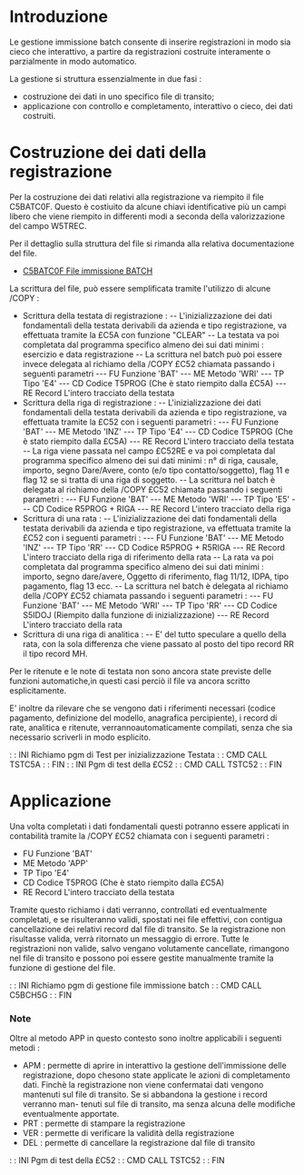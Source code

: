 # Introduzione

Le gestione immissione batch consente di inserire registrazioni in modo sia cieco che  interattivo, a partire da registrazioni costruite interamente o parzialmente in modo automatico.

La gestione si struttura essenzialmente in due fasi : 
- costruzione dei dati in uno specifico file di transito;
- applicazione con controllo e completamento, interattivo o cieco, dei dati costruiti.

# Costruzione dei dati della registrazione

Per la costruzione dei dati relativi alla registrazione va riempito il file C5BATC0F. Questo è costiuito da alcune chiavi identificative più un campi libero che viene riempito in differenti modi a seconda della valorizzazione del campo W5TREC.

Per il dettaglio sulla struttura del file si rimanda alla relativa documentazione del file.
- [C5BATC0F File immissione BATCH](Sorgenti/OJ/FILE/F_C5BATC0F)

La scrittura del file, può essere semplificata tramite l'utilizzo di alcune /COPY : 

- Scrittura della testata di registrazione : 
-- L'inizializzazione dei dati fondamentali della testata derivabili da azienda e tipo registrazione, va effettuata tramite la £C5A con funzione "CLEAR"
-- La testata va poi completata dal programma specifico almeno dei sui dati minimi :  esercizio e data registrazione
-- La scrittura nel batch può poi essere invece delegata al richiamo della /COPY £C52 chiamata passando i seguenti parametri
--- FU Funzione 'BAT'
--- ME Metodo   'WRI'
--- TP Tipo     'E4'
--- CD Codice   T5PROG (Che è stato riempito dalla £C5A)
--- RE Record   L'intero tracciato della testata
- Scrittura della riga di registrazione : 
-- L'inizializzazione dei dati fondamentali della testata derivabili da azienda e tipo registrazione, va effettuata tramite la £C52 con i seguenti parametri : 
--- FU Funzione 'BAT'
--- ME Metodo   'INZ'
--- TP Tipo     'E4'
--- CD Codice   T5PROG (Che è stato riempito dalla £C5A)
--- RE Record   L'intero tracciato della testata
-- La riga viene passata nel campo £C52RE e va poi completata dal programma specifico almeno dei sui dati minimi :  n° di riga, causale, importo, segno Dare/Avere, conto (e/o tipo contatto/soggetto), flag 11 e flag 12 se si tratta di una riga di soggetto.
-- La scrittura nel batch è delegata al richiamo della /COPY £C52 chiamata passando i seguenti parametri : 
--- FU Funzione 'BAT'
--- ME Metodo   'WRI'
--- TP Tipo     'E5'
--- CD Codice   R5PROG + RIGA
--- RE Record   L'intero tracciato della riga
- Scrittura di una rata : 
-- L'inizializzazione dei dati fondamentali della testata derivabili da azienda e tipo registrazione, va effettuata tramite la £C52 con i seguenti parametri : 
--- FU Funzione 'BAT'
--- ME Metodo   'INZ'
--- TP Tipo     'RR'
--- CD Codice   R5PROG + R5RIGA
--- RE Record   L'intero tracciato della riga di riferimento della rata
-- La rata va poi completata dal programma specifico almeno dei sui dati minimi :  importo, segno dare/avere, Oggetto di riferimento, flag 11/12, IDPA, tipo pagamento, flag 13 ecc.
-- La scrittura nel batch è delegata al richiamo della /COPY £C52 chiamata passando i seguenti parametri : 
--- FU Funzione 'BAT'
--- ME Metodo   'WRI'
--- TP Tipo     'RR'
--- CD Codice   S5IDOJ (Riempito dalla funzione di inizializzazione)
--- RE Record   L'intero tracciato della rata
- Scrittura di una riga di analitica : 
-- E' del tutto speculare a quello della rata, con la sola differenza che viene passato al posto del tipo record RR il tipo record MH.


Per le ritenute e le note di testata non sono ancora state previste delle funzioni automatiche,in questi casi perciò il file va ancora scritto esplicitamente.

E' inoltre da rilevare che se vengono dati i riferimenti necessari (codice pagamento, definizione del modello, anagrafica percipiente), i record di rate, analitica e ritenute, verrannoautomaticamente compilati, senza che sia necessario scriverli in modo esplicito.

 :  : INI Richiamo pgm di Test per inizializzazione Testata
 :  : CMD CALL TSTC5A
 :  : FIN
 :  : INI Pgm di test della £C52
 :  : CMD CALL TSTC52
 :  : FIN

# Applicazione
Una volta completati i dati fondamentali questi potranno essere applicati in contabilità tramite la /COPY £C52 chiamata con i seguenti parametri : 


- FU Funzione 'BAT'
- ME Metodo   'APP'
- TP Tipo     'E4'
- CD Codice   T5PROG (Che è stato riempito dalla £C5A)
- RE Record   L'intero tracciato della testata


Tramite questo richiamo i dati verranno, controllati ed eventualmente completati, e se risulteranno validi, spostati nei file effettivi, con contigua cancellazione dei relativi record dal file di transito.
Se la registrazione non risultasse valida, verrà ritornato un messaggio di errore.
Tutte le registrazioni non valide, salvo vengano volutamente cancellate, rimangono nel file di transito e possono poi essere gestite manualmente tramite la funzione di gestione del file.

 :  : INI Richiamo pgm di gestione file immissione batch
 :  : CMD CALL C5BCH5G
 :  : FIN
### Note
Oltre al metodo APP in questo contesto sono inoltre applicabili i seguenti metodi : 

- APM :  permette di aprire in interattivo la gestione dell'immissione delle registrazione, dopo chesono state applicate le azioni di completamento dati. Finchè la registrazione non viene confermatai dati vengono mantenuti sul file di transito. Se si abbandona la gestione i record verranno man-
tenuti sul file di transito, ma senza alcuna delle modifiche eventualmente apportate.
- PRT :  permette di stampare la registrazione
- VER :  permette di verificare la validità della registrazione
- DEL :  permette di cancellare la registrazione dal file di transito


 :  : INI Pgm di test della £C52
 :  : CMD CALL TSTC52
 :  : FIN
